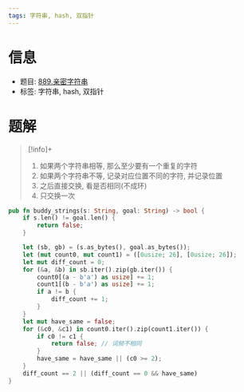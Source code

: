 ```yaml
---
tags: 字符串, hash, 双指针
---
```


# 信息
* 题目: [889.亲密字符串](https://leetcode.cn/problems/buddy-strings/)
* 标签: 字符串, hash, 双指针

# 题解

> [!info]+
> 1. 如果两个字符串相等, 那么至少要有一个重复的字符
> 2. 如果两个字符串不等, 记录对应位置不同的字符, 并记录位置
> 3. 之后直接交换, 看是否相同(不成环)
> 4. 只交换一次

```rust
pub fn buddy_strings(s: String, goal: String) -> bool {
    if s.len() != goal.len() {
        return false;
    }

    let (sb, gb) = (s.as_bytes(), goal.as_bytes());
    let (mut count0, mut count1) = ([0usize; 26], [0usize; 26]);
    let mut diff_count = 0;
    for (&a, &b) in sb.iter().zip(gb.iter()) {
        count0[(a - b'a') as usize] += 1;
        count1[(b - b'a') as usize] += 1;
        if a != b {
            diff_count += 1;
        }
    }
    let mut have_same = false;
    for (&c0, &c1) in count0.iter().zip(count1.iter()) {
        if c0 != c1 {
            return false; // 词频不相同
        }
        have_same = have_same || (c0 >= 2);
    }
    diff_count == 2 || (diff_count == 0 && have_same)
}
```